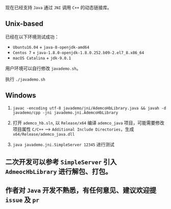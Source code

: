 现在已经支持 `Java` 通过 `JNI` 调用 `C++` 的动态链接库。

## Unix-based

已经在以下环境测试成功：

* `Ubuntu16.04` + `java-8-openjdk-amd64`
* `Centos 7` + `java-1.8.0-openjdk-1.8.0.252.b09-2.el7_8.x86_64`
* `macOS Catalina` + `jdk-9.0.1`

用户环境可以自行修改 `javademo.sh`。

执行 `./javademo.sh`


## Windows

1. `javac -encoding utf-8 javademo/jni/AdemcoHbLibrary.java && javah -d javademo/cpp -jni javademo.jni.AdemcoHbLibrary`

2. 打开 `ademco_hb.sln`, 以 `Release/x64` 编译 `ademco_java` 项目，可能需要修改项目属性 `C/C++` --> `Additional Include Directories`，生成 `x64/Release/ademco_java.dll`

3. `java javademo.jni.SimpleServer 12345` 进行测试

## 二次开发可以参考 `SimpleServer` 引入 `AdmeocHbLibrary` 进行解包、打包。

## 作者对 `Java` 开发不熟悉，有任何意见、建议欢迎提 `issue` 及 `pr`


